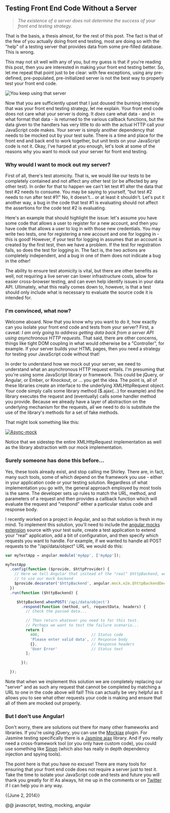 
## Testing Front End Code Without a Server

> _The existence of a server does not determine the success of your front end testing strategy._

That is the basis, a thesis almost, for the rest of this post. The fact is that of the few of you actually doing front end testing, most are doing so with the "help" of a testing server that provides data from some pre-filled database. This is wrong.

This may not sit well with any of you, but my guess is that if you're reading this post, then you are interested in making your front end testing better. So, let me repeat that point just to be clear: with few exceptions, using any pre-defined, pre-populated, pre-initialized server is not the best way to properly test your front end code.

![You keep using that server](http://jordankasper.com/blog/wp-content/uploads/montoya-300x258.jpg)

Now that you are sufficiently upset that I just doused the burning intensity that was your front end testing strategy, let me explain. Your front end code does not care what your server is doing. It _does_ care what data - and in what format that data - is returned to the various callback functions, but the data given to the handlers has very little to do with the actual HTTP call your JavaScript code makes. Your server is simply another dependency that needs to be mocked out by your test suite. There is a time and place for the front end and back end to work together, but unit tests on your JavaScript code is not it. Okay, I've harped at you enough, let's look at some of the reasons why you want to mock out your server for front end testing.

### Why would I want to mock out my server?

First of all, there's test atomicity. That is, we would like our tests to be completely contained and not affect any other test (or be affected by any other test). In order for that to happen we can't let test #1 alter the data that test #2 needs to consume. You may be saying to yourself, "but test #2 needs to run after test #1!" No, it doesn't... or at least it shouldn't. Let's put it another way, a bug in the code that test #1 is evaluating should not affect the assertions for the code test #2 is evaluating.

Here's an example that should highlight the issue: let's assume you have some code that allows a user to register for a new account, and then you have code that allows a user to log in with those new credentials. You may write two tests, one for registering a new account and one for logging in - this is good! However, if your test for logging in assumes that an account is created by the first test, then we have a problem. If the test for registration fails, so does the test for logging in. The fact is, the two actions are completely independent, and a bug in one of them does not indicate a bug in the other!

The ability to ensure test atomicity is vital, but there are other benefits as well, not requiring a live server can lower infrastructure costs, allow for easier cross-browser testing, and can even help identify issues in  your data API. Ultimately, what this really comes down to, however, is that a test should only include what is necessary to evaluate the source code it is intended for.

### I'm convinced, what now?

Welcome aboard. Now that you know why you want to do it, how exactly can you isolate your front end code and tests from your server? First, a caveat: _I am only going to address getting data back from a server API using asynchronous HTTP requests_. That said, there are other concerns, things like tight DOM coupling in what would otherwise be a "Controller", for example. If your server builds your HTML pages, then you need a strategy for testing your JavaScript code without that!

In order to understand how we mock out your server, we need to understand what an asynchronous HTTP request entails. I'm presuming that you're using some JavaScript library or framework. This could be jQuery, or Angular, or Ember, or Knockout, or ... you get the idea. The point is, all of these libraries create an interface to the underlying XMLHttpRequest object. Your code simply calls some library method ($.ajax(...) for example) and the library executes the request and (eventually) calls some handler method you provide. Because we already have a layer of abstraction on the underlying mechanism for the requests, all we need to do is substitute the use of the library's methods for a set of fake methods.

That might look something like this:

[![Async-mock](http://jordankasper.com/blog/wp-content/uploads/Async-mock-.png)](http://jordankasper.com/blog/wp-content/uploads/Async-mock-.png)

Notice that we sidestep the entire XMLHttpRequest implementation as well as the library abstraction with our mock implementation.

### Surely someone has done this before...

Yes, these tools already exist, and stop calling me Shirley. There are, in fact, many such tools, some of which depend on the framework you use - either in your application code or your testing solution. Regardless of what implementation you go with, the general approach employed by most tools is the same. The developer sets up rules to match the URL, method, and parameters of a request and then provides a callback function which will evaluate the request and "respond" either a particular status code and response body.

I recently worked on a project in Angular, and so that solution is fresh in my mind. To implement this solution, you'll need to include the [angular mocks extension](https://github.com/angular/angular.js/tree/master/src/ngMock "ngMock") source with your test suite, create a test application to extend your "real" application, add a bit of configuration, and then specify which requests you want to handle. For example, if we wanted to handle all POST requests to the "/api/data/object" URL we would do this:

```javascript
var myTestApp = angular.module('myApp', ['myApp']);

myTestApp
  .config(function ($provide, $httpProvider) {
    // Here we tell Angular that instead of the "real" $httpBackend, we want it
    // to use our mock backend
    $provide.decorator('$httpBackend', angular.mock.e2e.$httpBackendDecorator);
  })
  .run(function ($httpBackend) {

     $httpBackend.whenPOST('/api/data/object')
       .respond(function (method, url, requestData, headers) {
         // Check the passed data...

         // Then return whatever you need to for this test.
         // Perhaps we want to test the failure scenario...
         return [
           400,                       // Status code
           'Please enter valid data', // Response body
           {},                        // Response headers
           'User Error'               // Status text
         ];

       });

  });
```

Note that when we implement this solution we are completely replacing our "server" and as such any request that cannot be completed by matching a URL to one in the code above will fail! This can actually be very helpful as it allows you to see what other requests your code is making and ensure that all of them are mocked out properly.

### But I don't use Angular!

Don't worry, there are solutions out there for many other frameworks and libraries. If you're using jQuery, you can use the [Mockjax](https://github.com/appendto/jquery-mockjax "jQuery ") plugin. For Jasmine testing specifically there is a [Jasmine ajax](https://github.com/pivotal/jasmine-ajax "jasmine ajax") library. And if you really need a cross-framework tool (or you only have custom code), you could use something like [Sinon](http://sinonjs.org/ "Sinon") (which also has really in depth dependency injection and spying tools).

The point here is that you have no excuse! There are many tools for ensuring that your front end code does not require a server just to test it. Take the time to isolate your JavaScript code and tests and future you will thank you greatly for it! As always, hit me up in the comments or on [Twitter](http://twitter.com/jakerella "Find me on Twitter") if I can help you in any way.

{{June 2, 2014}}

@@ javascript, testing, mocking, angular
